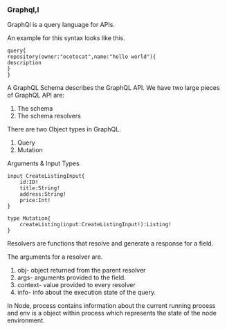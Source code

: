 ### Graphql,l

GraphQl is a query language for APIs.

An example for this syntax looks like this.

```
query{
repository(owner:"ocotocat",name:"hello world"){
description
}
}
```

A GraphQL Schema describes the GraphQL API. We have two large pieces of GraphQL API are:

1. The schema
2. The schema resolvers

There are two Object types in GraphQL.

1. Query
2. Mutation

Arguments & Input Types

```
input CreateListingInput{
    id:ID!
    title:String!
    address:String!
    price:Int!
}

type Mutation{
    createListing(input:CreateListingInput!):Listing!
}
```

Resolvers are functions that resolve and generate a response for a field.

The arguments for a resolver are.

1. obj- object returned from the parent resolver
2. args- arguments provided to the field.
3. context- value provided to every resolver
4. info- info about the execution state of the query.

In Node, process contains information about the current running process and env is a object within process which represents the state of the node environment.

